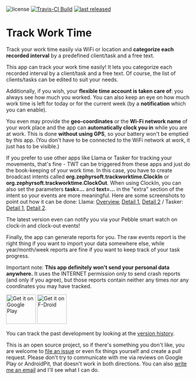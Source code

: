 ![license](https://img.shields.io/github/license/mathisdt/trackworktime.svg?style=flat)
[![Travis-CI Build](https://img.shields.io/travis/mathisdt/trackworktime.svg?label=Travis-CI%20Build&style=flat)](https://travis-ci.org/mathisdt/trackworktime/)
[![last released](https://img.shields.io/github/release-date/mathisdt/trackworktime.svg?label=last%20released&style=flat)](https://github.com/mathisdt/trackworktime/releases)

# Track Work Time
  
Track your work time easily via WiFi or location and **categorize each recorded interval** by a predefined client/task and a free text.
  
This app can track your work time easily! It lets you categorize each recorded interval by a client/task and a free text. Of course, the list of clients/tasks can be edited to suit your needs.  
  
Additionally, if you wish, your **flexible time account is taken care of**: you always see how much you worked. You can also keep an eye on how much work time is left for today or for the current week (by a **notification** which you can enable).  
  
You even may provide the **geo-coordinates** or the **Wi-Fi network name** of your work place and the app can **automatically clock you in** while you are at work. This is done **without using GPS**, so your battery won't be emptied by this app. (You don't have to be connected to the WiFi network at work, it just has to be visible.)
  
If you prefer to use other apps like Llama or Tasker for tracking your movements, that's fine - TWT can be triggered from these apps and just do the book-keeping of your work time. In this case, you have to create broadcast intents called **org.zephyrsoft.trackworktime.ClockIn** or **org.zephyrsoft.trackworktime.ClockOut**. When using ClockIn, you can also set the parameters **task=...** and **text=...** in the "extra" section of the intent so your events are more meaningful. Here are some screenshots to point out how it can be done: Llama: [Overview](https://zephyrsoft.org/images/llama-1.png), [Detail 1](https://zephyrsoft.org/images/llama-2-detail-1.png), [Detail 2](https://zephyrsoft.org/images/llama-3-detail-2.png) / Tasker: [Detail 1](https://zephyrsoft.org/images/tasker-1.png), [Detail 2](https://zephyrsoft.org/images/tasker-2.png).  
  
The latest version even can notify you via your Pebble smart watch on clock-in and clock-out events!  
  
Finally, the app can generate reports for you. The raw events report is the right thing if you want to import your data somewhere else, while year/month/week reports are fine if you want to keep track of your task progress.

Important note: **This app definitely won't send your personal data anywhere.** It uses the INTERNET permission only to send crash reports (and only if you agree), but those reports contain neither any times nor any coordinates you may have tracked.  
  
[<img src="https://play.google.com/intl/en_us/badges/images/generic/en-play-badge.png"
     alt="Get it on Google Play"
     height="80">](https://play.google.com/store/apps/details?id=org.zephyrsoft.trackworktime)
[<img src="https://fdroid.gitlab.io/artwork/badge/get-it-on.png"
     alt="Get it on F-Droid"
     height="80">](https://f-droid.org/packages/org.zephyrsoft.trackworktime/)

You can track the past development by looking at the [version history](https://zephyrsoft.org/trackworktime/history).  
  
This is an open source project, so if there's something you don't like, you are welcome to
[file an issue](https://github.com/mathisdt/trackworktime/issues) or even fix things yourself and create a pull request.
Please don't try to communicate with me via reviews on Google Play or AndroidPit, that doesn't work in both directions.
You can also [write me an email](https://zephyrsoft.org/contact-about-me) and I'll see what I can do.
